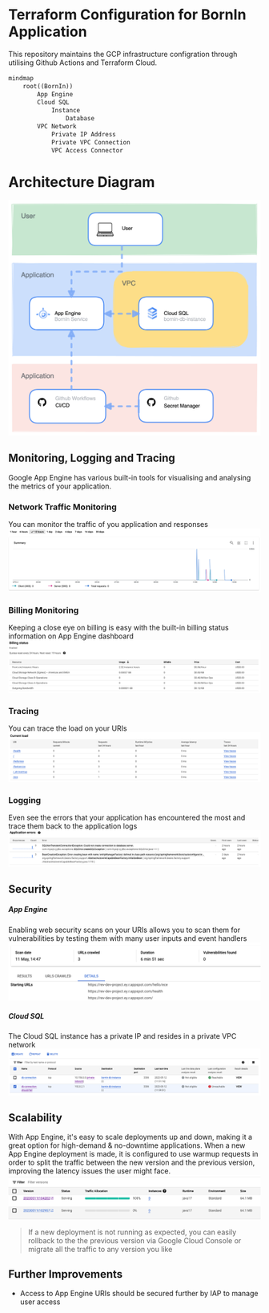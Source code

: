# Terraform Configuration for BornIn Application

This repository maintains the GCP infrastructure configration through utilising Github Actions and Terraform Cloud. 

```mermaid
mindmap
    root((BornIn))
        App Engine
        Cloud SQL
            Instance
                Database
        VPC Network
            Private IP Address
            Private VPC Connection
            VPC Access Connector

```

# Architecture Diagram

![Diagram](docs/diagram.png)

## Monitoring, Logging and Tracing
Google App Engine has various built-in tools for visualising and analysing the metrics of your application.

### Network Traffic Monitoring
You can monitor the traffic of you application and responses
![Logging](docs/monitoring.png)

### Billing Monitoring
Keeping a close eye on billing is easy with the built-in billing status information on App Engine dashboard
![Billing](docs/billing.png)

### Tracing
You can trace the load on your URIs 
![Tracing](docs/tracing.png)

### Logging
Even see the errors that your application has encountered the most and trace them back to the application logs
![AppErrors](docs/app_errors.png)

## Security
##### App Engine
Enabling web security scans on your URIs allows you to scan them for vulnerabilities by testing them with many user inputs and event handlers
![Scanning](docs/scanning.png)

##### Cloud SQL
The Cloud SQL instance has a private IP and resides in a private VPC network
![SQLTest](docs/sql_test.png)

## Scalability 
With App Engine, it's easy to scale deployments up and down, making it a great option for high-demand & no-downtime applications. When a new App Engine deployment is made, 
it is configured to use warmup requests in order to split the traffic between the new version and the previous version, improving the latency issues the user might face.
![Scalability](docs/scalability.png)
> If a new deployment is not running as expected, you can easily rollback to the the previous version via Google Cloud Console or migrate all the traffic to any version you like


## Further Improvements
* Access to App Engine URIs should be secured further by IAP to manage user access

